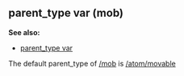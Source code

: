 ## parent_type var (mob)
**See also:**
*   [parent_type var](/ref/datum/var/parent_type.md) 


The default parent_type of [/mob](/ref/mob.md)  is
[/atom/movable](/ref/atom/movable.md) 